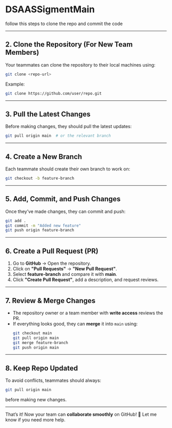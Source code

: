 # DSAASSigmentMain
follow this steps to clone the repo and commit the code

---

## **2. Clone the Repository (For New Team Members)**
Your teammates can clone the repository to their local machines using:
```sh
git clone <repo-url>
```
Example:
```sh
git clone https://github.com/user/repo.git
```

---

## **3. Pull the Latest Changes**
Before making changes, they should pull the latest updates:
```sh
git pull origin main  # or the relevant branch
```

---

## **4. Create a New Branch**
Each teammate should create their own branch to work on:
```sh
git checkout -b feature-branch
```

---

## **5. Add, Commit, and Push Changes**
Once they’ve made changes, they can commit and push:
```sh
git add .
git commit -m "Added new feature"
git push origin feature-branch
```

---

## **6. Create a Pull Request (PR)**
1. Go to **GitHub** → Open the repository.
2. Click on **"Pull Requests"** → **"New Pull Request"**.
3. Select **feature-branch** and compare it with **main**.
4. Click **"Create Pull Request"**, add a description, and request reviews.

---

## **7. Review & Merge Changes**
- The repository owner or a team member with **write access** reviews the PR.
- If everything looks good, they can **merge** it into `main` using:
  ```sh
  git checkout main
  git pull origin main
  git merge feature-branch
  git push origin main
  ```

---

## **8. Keep Repo Updated**
To avoid conflicts, teammates should always:
```sh
git pull origin main
```
before making new changes.

---

That’s it! Now your team can **collaborate smoothly** on GitHub! 🚀 Let me know if you need more help.
